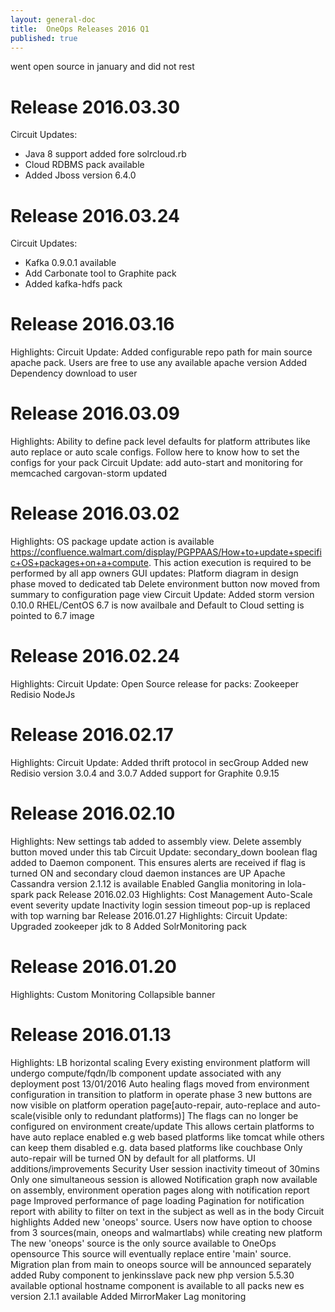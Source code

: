 ```yaml
---
layout: general-doc
title:  OneOps Releases 2016 Q1
published: true
---
```


went open source in january and did not rest

<!--more-->


# Release 2016.03.30

Circuit Updates:
- Java 8 support added fore solrcloud.rb
- Cloud RDBMS pack available
- Added Jboss version 6.4.0

# Release 2016.03.24

Circuit Updates:
- Kafka 0.9.0.1 available
- Add Carbonate tool to Graphite pack
- Added kafka-hdfs pack

# Release 2016.03.16

Highlights:
Circuit Update:
Added configurable repo path for main source apache pack. Users are free to use any available apache version 
Added Dependency download to user

# Release 2016.03.09
Highlights:
Ability to define pack level defaults for platform attributes like auto replace or auto scale configs. Follow here to know how to set the configs for your pack
Circuit Update:
add auto-start and monitoring for memcached
cargovan-storm updated

# Release 2016.03.02
Highlights:
OS package update action is available https://confluence.walmart.com/display/PGPPAAS/How+to+update+specific+OS+packages+on+a+compute. This action execution is required to be performed by all app owners
GUI updates:
Platform diagram in design phase moved to dedicated tab
Delete environment button now moved from summary to configuration page view
Circuit Update:
Added storm version 0.10.0
RHEL/CentOS 6.7 is now availbale and Default to Cloud setting is pointed to 6.7 image

# Release 2016.02.24
Highlights:
Circuit Update:
Open Source release for packs:
Zookeeper
Redisio
NodeJs
# Release 2016.02.17
Highlights:
Circuit Update:
Added thrift protocol in secGroup
Added new Redisio version 3.0.4 and 3.0.7
Added support for Graphite 0.9.15

# Release 2016.02.10
Highlights:
New settings tab added to assembly view. Delete assembly button moved under this tab
Circuit Update:
secondary_down boolean flag added to Daemon component. This ensures alerts are received if flag is turned ON and secondary cloud daemon instances are UP 
Apache Cassandra version 2.1.12 is available
Enabled Ganglia monitoring in lola-spark pack
Release 2016.02.03
Highlights:
Cost Management
Auto-Scale event severity update
Inactivity login session timeout pop-up is replaced with top warning bar
Release 2016.01.27
Highlights:
Circuit Update:
Upgraded zookeeper jdk to 8
Added SolrMonitoring pack

# Release 2016.01.20
Highlights:
Custom Monitoring
Collapsible banner

# Release 2016.01.13

Highlights:
LB horizontal scaling
Every existing environment platform will undergo compute/fqdn/lb component update associated with any deployment post 13/01/2016
Auto healing flags moved from environment configuration in transition to platform in operate phase
3 new buttons are now visible on platform operation page[auto-repair, auto-replace and auto-scale(visible only to redundant platforms)]
The flags can no longer be configured on environment create/update
This allows certain platforms to have auto replace enabled e.g web based platforms like tomcat while others can keep them disabled e.g. data based platforms like couchbase
Only auto-repair will be turned ON by default for all platforms.
UI additions/improvements
Security
User session inactivity timeout of 30mins 
Only one simultaneous session is allowed
Notification graph now available on assembly, environment operation pages along with notification report page
Improved performance of page loading
Pagination for notification report with ability to filter on text in the subject as well as in the body
Circuit highlights
Added new 'oneops' source. 
Users now have option to choose from 3 sources(main, oneops and walmartlabs) while creating new platform
The new 'oneops' source is the only source available to OneOps opensource 
This source will eventually replace entire 'main' source. 
Migration plan from main to oneops source will be announced separately
added Ruby component to jenkinsslave pack
new php version 5.5.30 available
optional hostname component is available to all packs
new es version 2.1.1 available
Added MirrorMaker Lag monitoring